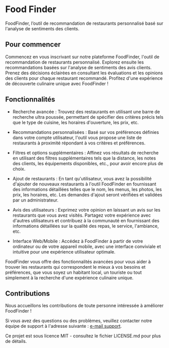 # Food Finder

FoodFinder, l’outil de recommandation de restaurants personnalisé basé sur l'analyse de sentiments des clients.

## Pour commencer

Commencez en vous inscrivant sur notre plateforme FoodFinder, l'outil de recommandation de restaurants personnalisé. Explorez ensuite les recommandations basées sur l'analyse de sentiments des avis clients. Prenez des décisions éclairées en consultant les évaluations et les opinions des clients pour chaque restaurant recommandé. Profitez d'une expérience de découverte culinaire unique avec FoodFinder !

## Fonctionnalités 

- Recherche avancée : Trouvez des restaurants en utilisant une barre de recherche ultra poussée, permettant de spécifier des critères précis tels que le type de cuisine, les horaires d'ouverture, les prix, etc.

- Recommandations personnalisées : Basé sur vos préférences définies dans votre compte utilisateur, l'outil vous propose une liste de restaurants à proximité répondant à vos critères et préférences.

- Filtres et options supplémentaires : Affinez vos résultats de recherche en utilisant des filtres supplémentaires tels que la distance, les notes des clients, les équipements disponibles, etc., pour avoir encore plus de choix.

- Ajout de restaurants : En tant qu'utilisateur, vous avez la possibilité d'ajouter de nouveaux restaurants à l'outil FoodFinder en fournissant des informations détaillées telles que le nom, les menus, les photos, les prix, les horaires, etc. Les demandes d'ajout seront vérifiées et validées par un administrateur.

- Avis des utilisateurs : Exprimez votre opinion en laissant un avis sur les restaurants que vous avez visités. Partagez votre expérience avec d'autres utilisateurs et contribuez à la communauté en fournissant des informations détaillées sur la qualité des repas, le service, l'ambiance, etc.

- Interface Web/Mobile : Accédez à FoodFinder à partir de votre ordinateur ou de votre appareil mobile, avec une interface conviviale et intuitive pour une expérience utilisateur optimale.

FoodFinder vous offre des fonctionnalités avancées pour vous aider à trouver les restaurants qui correspondent le mieux à vos besoins et préférences, que vous soyez un habitant local, un touriste ou tout simplement à la recherche d'une expérience culinaire unique.

## Contributions 

Nous accueillons les contributions de toute personne intéressée à améliorer FoodFinder ! 

Si vous avez des questions ou des problèmes, veuillez contacter notre équipe de support à l'adresse suivante : [e-mail support](mailto:foodfinderesgi@gmail.com?subject=[GitHub]%20Help%20Me).

Ce projet est sous licence MIT - consultez le fichier LICENSE.md pour plus de détails.
